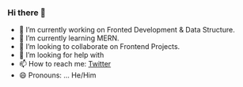 ### Hi there 👋



- 🔭 I’m currently working on Fronted Development & Data Structure.
- 🌱 I’m currently learning MERN.
- 👯 I’m looking to collaborate on Frontend Projects.
- 🤔 I’m looking for help with 
- 📫 How to reach me: [Twitter](https://twitter.com/ishchoubey_24) 
- 😄 Pronouns: ... He/Him
